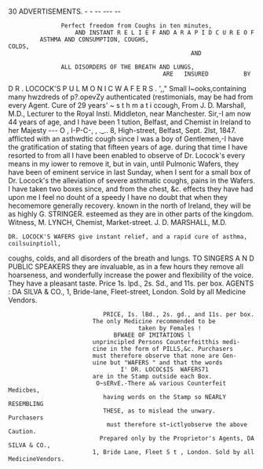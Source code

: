 30                                            ADVERTISEMENTS.
                 -
                 - --                                                                      --- --




                   Perfect freedom from Coughs in ten minutes,
                       AND INSTANT R E L I E F AND A R A P I D C U R E O F
             ASTHMA AND CONSUMPTION, COUGHS,                                                    COLDS,
                                                        AND

                   ALL DISORDERS OF THE BREATH AND LUNGS,
                                                ARE   INSURED          BY


D R . LOCOCK'S P U L M O N I C W A F E R S .
      ',,"   Small l~ooks,containing many hwzdreds of p?.opevZy authenticated (restimonials, may be
                                         had from every Agent.
     Cure of 29 years' ~ s t h m a t i ccough,                  From J. D. Marshall, M.D., Lecturer to the Royal Insti.
                          Middleton, near Manchester.
   Sir,-I am now 44 years of age, and I have been
                                                            1     tution, Belfast, and Chemist in Ireland to her Majesty
                                                                  --- O , I-P-C-, , ._..
                                                                               8, High-street, Belfast, Sept. 2lst, 1847.
afflicted with an asthwdtic cough since I was a boy of             Gentlemen,-I have the gratification of stating that
fifteen years of age. during that time I have resorted to       from all I have been enabled to observe of Dr. Locock's
every means in my iower to remove it, but in vain, until        Pulmonic Wafers, they have been of eminent service in
last Sunday, when I sent for a small box of Dr. Locock's        the alleviation of severe asthmatic coughs, pains in the
Wafers. I have taken two boxes since, and from the              chest, &c.
effects they have had upon me I feel no douht of a speedy         I have no doubt that when they hecomemore generally
recovery.                                                       known in the north of Ireland, they will be as highly
                                      G. STRINGER.              esteemed as they are in other parts of the kingdom.
      Witness, M. LYNCH, Chemist, Market-street.                                             J. D. MARSHALL, M.D.

    DR. LOCOCK'S WAFERS give instant relief, and a rapid cure of asthma, coilsuinptioll,
coughs, colds, and all disorders of the breath and lungs.
   TO SINGERS A N D PUBLIC SPEAKERS they are invaluable, as in a few hours
they remove all hoarseness, and wonderfully increase the power and flexibility of the voice.
   They have a pleasant taste. Price 1s. lpd., 2s. Sd., and 11s. per box.
AGENTS  : DA SILVA & CO., 1, Bride-lane, Fleet-street, London. Sold by all Medicine Vendors.




                               PRICE, Is. lBd., 2s. gd., and 11s. per box.
                            The only Medicine recommended to be
                                         taken by Females !
                                  BFWAEE OF IMITATIONS l
                            unprincipled Persons Counterfeitthis medi-
                            cine in the form of PILLS,&c. Purchasers
                            must therefore observe that none are Gen-
                            uine but "WAFERS " and that the words
                                    I' DR. LOCOC$IS  WAFERS71
                            are in the Stamp outside each Box.
                             O~sERvE.-There a& various Counterfeit Medicbes,
                               having words on the Stamp so NEARLY RESEMBLING
                               THESE, as to mislead the unwary.    Purchasers
                                must therefore st~ictlyobserve the above Caution.
                              Prepared only by the Proprietor's Agents, DA SILVA & CO.,
                            1, Bride Lane, Fleet S t , London. Sold by all MedicineVendors.
